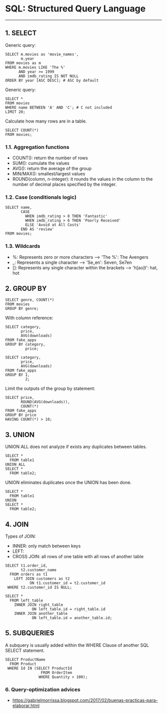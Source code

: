 # SQL: Structured Query Language
___

## 1. SELECT

Generic query:

```mysql
SELECT m.movies as 'movie_names',
       m.year
FROM movies as m
WHERE m.movies LIKE 'The %'
      AND year >= 1999
      AND imdb_rating IS NOT NULL
ORDER BY year [ASC DESC]; # ASC by default
```

Generic query:

```mysql
SELECT *
FROM movies
WHERE name BETWEEN 'A' AND 'C'; # C not included
LIMIT 20;
```

Calculate how many rows are in a table.

```mysql
SELECT COUNT(*)
FROM movies;
```

### 1.1. Aggregation functions

- COUNT(): return the number of rows
- SUM(): cumulate the values
- AVG(): return the average of the group
- MIN/MAX(): smallest/largest values
- ROUND(column, n-integer): it rounds the values in the column to the number of decimal places specified by the integer.

### 1.2. Case (conditionals logic)

```mysql
SELECT name,
       CASE
         WHEN imdb_rating > 8 THEN 'Fantastic'
         WHEN imdb_rating > 6 THEN 'Poorly Received'
         ELSE 'Avoid at All Costs'
       END AS 'review'
FROM movies;
```

### 1.3. Wildcards

- %: Represents zero or more characters --> 'The %': The Avengers
- _: Represents a single character --> 'Se_en': Seven, Se7en
- []: Represents any single character within the brackets --> 'h[ao]t': hat, hot 

## 2. GROUP BY

```mysql
SELECT genre, COUNT(*)
FROM movies
GROUP BY genre;
```

With column reference:

```mysql
SELECT category, 
       price,
       AVG(downloads)
FROM fake_apps
GROUP BY category,
         price;
```
```mysql
SELECT category, 
       price,
       AVG(downloads)
FROM fake_apps
GROUP BY 1,
         2;
```

Limit the outputs of the group by statement:

```mysql
SELECT price, 
       ROUND(AVG(downloads)),
       COUNT(*)
FROM fake_apps
GROUP BY price
HAVING COUNT(*) > 10;
```

## 3. UNION

UNION ALL does not analyze if exists any duplicates between tables.

```mysql
SELECT *
  FROM table1
UNION ALL
SELECT *
  FROM table2;
```

UNION eliminates duplicates once the UNION has been done.

```mysql
SELECT *
  FROM table1
UNION
SELECT *
  FROM table2;
```

## 4. JOIN

Types of JOIN:

- INNER: only match between keys
- LEFT:
- CROSS JOIN: all rows of one table with all rows of another table

```mysql
SELECT t1.order_id,
       t2.customer_name
  FROM orders as t1
    LEFT JOIN customers as t2
           ON t1.customer_id = t2.customer_id
 WHERE t2.customer_id IS NULL;
```

```mysql
SELECT *
  FROM left_table
    INNER JOIN right_table
            ON left_table.id = right_table.id
    INNER JOIN another_table
            ON left_table.id = another_table.id;
```

## 5. SUBQUERIES

A subquery is usually added within the WHERE Clause of another SQL SELECT statement.

```mysql
SELECT ProductName
  FROM Product 
 WHERE Id IN (SELECT ProductId 
                FROM OrderItem
               WHERE Quantity > 100);
```

### 6. Query-optimization advices

- https://gabrielmorrissa.blogspot.com/2017/02/buenas-practicas-para-elaborar.html
